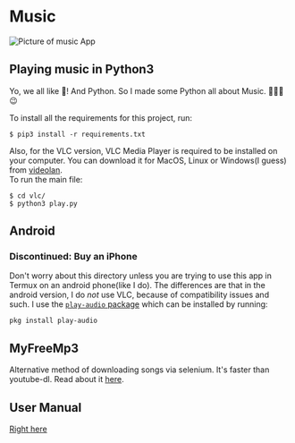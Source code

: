 # Music
![Picture of music App](https://github.com/noahbroyles/Music/blob/master/images/music.png?raw=true)
## Playing music in Python3

Yo, we all like 🎵! And Python. So I made some Python all about Music. 🎵🎵🎵 😉

To install all the requirements for this project, run:
```
$ pip3 install -r requirements.txt
```
Also, for the VLC version, VLC Media Player is required to be installed on your computer. You can download it for MacOS, Linux or Windows(I guess) from [videolan](https://www.videolan.org/vlc/index.html).  
To run the main file:
```
$ cd vlc/
$ python3 play.py
```

## Android
### Discontinued: Buy an iPhone
Don't worry about this directory unless you are trying to use this app in Termux on an android phone(like I do). The differences are that in the android version, I do *not* use VLC, because of compatibility issues and such. I use the [`play-audio` package](https://github.com/termux/play-audio) which can be installed by running:
```
pkg install play-audio
```

## MyFreeMp3
Alternative method of downloading songs via selenium. It's faster than youtube-dl. Read about it [here](https://github.com/noahbroyles/Music/blob/master/myFreeMp3/README.md).

## User Manual
[Right here](https://github.com/noahbroyles/Music/blob/master/user-manual.md)
